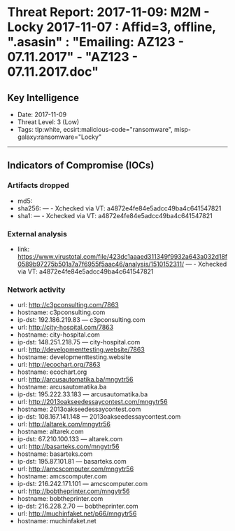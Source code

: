 # Threat Report: 2017-11-09: M2M -  Locky 2017-11-07 : Affid=3, offline, ".asasin" : "Emailing: AZ123 - 07.11.2017" - "AZ123 - 07.11.2017.doc"


## Key Intelligence
* Date: 2017-11-09
* Threat Level: 3 (Low)
* Tags: tlp:white, ecsirt:malicious-code="ransomware", misp-galaxy:ransomware="Locky"

---

## Indicators of Compromise (IOCs)
### Artifacts dropped
* md5: <md5>
* sha256: <sha256> — - Xchecked via VT: a4872e4fe84e5adcc49ba4c641547821
* sha1: <sha1> — - Xchecked via VT: a4872e4fe84e5adcc49ba4c641547821

### External analysis
* link: https://www.virustotal.com/file/423dc1aaaed311349f9932a643a032d18f0589b97275b501a7a7f6955f5aac46/analysis/1510152311/ — - Xchecked via VT: a4872e4fe84e5adcc49ba4c641547821

### Network activity
* url: http://c3pconsulting.com/7863
* hostname: c3pconsulting.com
* ip-dst: 192.186.219.83 — c3pconsulting.com
* url: http://city-hospital.com/7863
* hostname: city-hospital.com
* ip-dst: 148.251.218.75 — city-hospital.com
* url: http://developmenttesting.website/7863
* hostname: developmenttesting.website
* url: http://ecochart.org/7863
* hostname: ecochart.org
* url: http://arcusautomatika.ba/mngytr56
* hostname: arcusautomatika.ba
* ip-dst: 195.222.33.183 — arcusautomatika.ba
* url: http://2013oakseedessaycontest.com/mngytr56
* hostname: 2013oakseedessaycontest.com
* ip-dst: 108.167.141.148 — 2013oakseedessaycontest.com
* url: http://altarek.com/mngytr56
* hostname: altarek.com
* ip-dst: 67.210.100.133 — altarek.com
* url: http://basarteks.com/mngytr56
* hostname: basarteks.com
* ip-dst: 195.87.101.81 — basarteks.com
* url: http://amcscomputer.com/mngytr56
* hostname: amcscomputer.com
* ip-dst: 216.242.171.101 — amcscomputer.com
* url: http://bobtheprinter.com/mngytr56
* hostname: bobtheprinter.com
* ip-dst: 216.228.2.70 — bobtheprinter.com
* url: http://muchinfaket.net/p66/mngytr56
* hostname: muchinfaket.net
